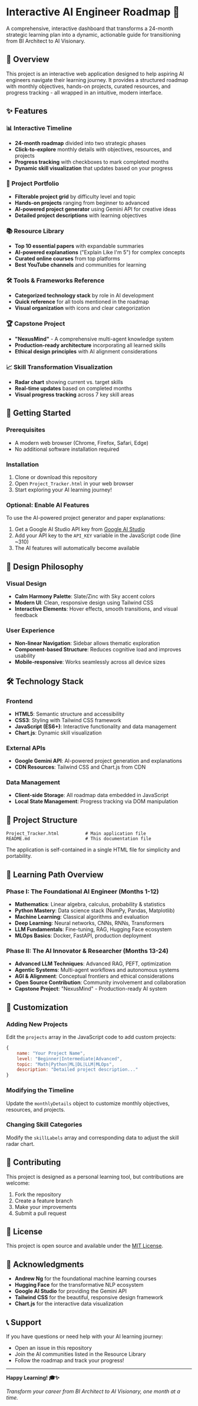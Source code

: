 # Interactive AI Engineer Roadmap 🚀

A comprehensive, interactive dashboard that transforms a 24-month strategic learning plan into a dynamic, actionable guide for transitioning from BI Architect to AI Visionary.

## 🌟 Overview

This project is an interactive web application designed to help aspiring AI engineers navigate their learning journey. It provides a structured roadmap with monthly objectives, hands-on projects, curated resources, and progress tracking - all wrapped in an intuitive, modern interface.

## ✨ Features

### 📊 Interactive Timeline
- **24-month roadmap** divided into two strategic phases
- **Click-to-explore** monthly details with objectives, resources, and projects
- **Progress tracking** with checkboxes to mark completed months
- **Dynamic skill visualization** that updates based on your progress

### 🎯 Project Portfolio
- **Filterable project grid** by difficulty level and topic
- **Hands-on projects** ranging from beginner to advanced
- **AI-powered project generator** using Gemini API for creative ideas
- **Detailed project descriptions** with learning objectives

### 📚 Resource Library
- **Top 10 essential papers** with expandable summaries
- **AI-powered explanations** ("Explain Like I'm 5") for complex concepts
- **Curated online courses** from top platforms
- **Best YouTube channels** and communities for learning

### 🛠️ Tools & Frameworks Reference
- **Categorized technology stack** by role in AI development
- **Quick reference** for all tools mentioned in the roadmap
- **Visual organization** with icons and clear categorization

### 🏆 Capstone Project
- **"NexusMind"** - A comprehensive multi-agent knowledge system
- **Production-ready architecture** incorporating all learned skills
- **Ethical design principles** with AI alignment considerations

### 📈 Skill Transformation Visualization
- **Radar chart** showing current vs. target skills
- **Real-time updates** based on completed months
- **Visual progress tracking** across 7 key skill areas

## 🚀 Getting Started

### Prerequisites
- A modern web browser (Chrome, Firefox, Safari, Edge)
- No additional software installation required

### Installation
1. Clone or download this repository
2. Open `Project_Tracker.html` in your web browser
3. Start exploring your AI learning journey!

### Optional: Enable AI Features
To use the AI-powered project generator and paper explanations:
1. Get a Google AI Studio API key from [Google AI Studio](https://makersuite.google.com/app/apikey)
2. Add your API key to the `API_KEY` variable in the JavaScript code (line ~310)
3. The AI features will automatically become available

## 🎨 Design Philosophy

### Visual Design
- **Calm Harmony Palette**: Slate/Zinc with Sky accent colors
- **Modern UI**: Clean, responsive design using Tailwind CSS
- **Interactive Elements**: Hover effects, smooth transitions, and visual feedback

### User Experience
- **Non-linear Navigation**: Sidebar allows thematic exploration
- **Component-based Structure**: Reduces cognitive load and improves usability
- **Mobile-responsive**: Works seamlessly across all device sizes

## 🛠️ Technology Stack

### Frontend
- **HTML5**: Semantic structure and accessibility
- **CSS3**: Styling with Tailwind CSS framework
- **JavaScript (ES6+)**: Interactive functionality and data management
- **Chart.js**: Dynamic skill visualization

### External APIs
- **Google Gemini API**: AI-powered project generation and explanations
- **CDN Resources**: Tailwind CSS and Chart.js from CDN

### Data Management
- **Client-side Storage**: All roadmap data embedded in JavaScript
- **Local State Management**: Progress tracking via DOM manipulation

## 📁 Project Structure

```
Project_Tracker.html          # Main application file
README.md                     # This documentation file
```

The application is self-contained in a single HTML file for simplicity and portability.

## 🎯 Learning Path Overview

### Phase I: The Foundational AI Engineer (Months 1-12)
- **Mathematics**: Linear algebra, calculus, probability & statistics
- **Python Mastery**: Data science stack (NumPy, Pandas, Matplotlib)
- **Machine Learning**: Classical algorithms and evaluation
- **Deep Learning**: Neural networks, CNNs, RNNs, Transformers
- **LLM Fundamentals**: Fine-tuning, RAG, Hugging Face ecosystem
- **MLOps Basics**: Docker, FastAPI, production deployment

### Phase II: The AI Innovator & Researcher (Months 13-24)
- **Advanced LLM Techniques**: Advanced RAG, PEFT, optimization
- **Agentic Systems**: Multi-agent workflows and autonomous systems
- **AGI & Alignment**: Conceptual frontiers and ethical considerations
- **Open Source Contribution**: Community involvement and collaboration
- **Capstone Project**: "NexusMind" - Production-ready AI system

## 🔧 Customization

### Adding New Projects
Edit the `projects` array in the JavaScript code to add custom projects:

```javascript
{
    name: "Your Project Name",
    level: "Beginner|Intermediate|Advanced",
    topic: "Math|Python|ML|DL|LLM|MLOps",
    description: "Detailed project description..."
}
```

### Modifying the Timeline
Update the `monthlyDetails` object to customize monthly objectives, resources, and projects.

### Changing Skill Categories
Modify the `skillLabels` array and corresponding data to adjust the skill radar chart.

## 🤝 Contributing

This project is designed as a personal learning tool, but contributions are welcome:

1. Fork the repository
2. Create a feature branch
3. Make your improvements
4. Submit a pull request

## 📄 License

This project is open source and available under the [MIT License](LICENSE).

## 🙏 Acknowledgments

- **Andrew Ng** for the foundational machine learning courses
- **Hugging Face** for the transformative NLP ecosystem
- **Google AI Studio** for providing the Gemini API
- **Tailwind CSS** for the beautiful, responsive design framework
- **Chart.js** for the interactive data visualization

## 📞 Support

If you have questions or need help with your AI learning journey:
- Open an issue in this repository
- Join the AI communities listed in the Resource Library
- Follow the roadmap and track your progress!

---

**Happy Learning! 🎓✨**

*Transform your career from BI Architect to AI Visionary, one month at a time.* 